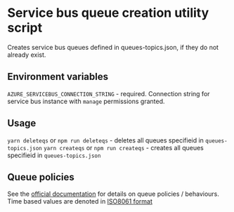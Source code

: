 # Service bus queue creation utility script

Creates service bus queues defined in queues-topics.json, if they do not already exist.

## Environment variables

`AZURE_SERVICEBUS_CONNECTION_STRING` - required.  Connection string for service bus instance with `manage` permissions granted.

## Usage

`yarn deleteqs` or `npm run deleteqs` - deletes all queues specifieid in `queues-topics.json`
`yarn createqs` or `npm run createqs` - creates all queues specifieid in `queues-topics.json`

## Queue policies

See the [official documentation](https://azure.github.io/azure-sdk-for-node/azure-sb/latest/ServiceBusService.html#createQueueIfNotExists) for details on queue policies / behaviours.
Time based values are denoted in [ISO8061 format](https://www.digi.com/resources/documentation/digidocs/90001437-13/reference/r_iso_8601_duration_format.htm)

